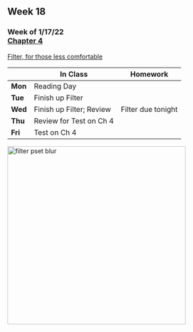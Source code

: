 ## Week 18

### Week of 1/17/22<br>[Chapter 4](/apcsp/curriculum/4)  
[Filter, for those less comfortable](https://cs50.harvard.edu/ap/2022/curriculum/x/psets/4/filter/less/)

  |       |In Class               |Homework   |
  |-------|---------              |---------  |
  |**Mon**|Reading Day | |
  |**Tue**|Finish up Filter | |
  |**Wed**|Finish up Filter; Review |Filter due tonight |
  |**Thu**|Review for Test on Ch 4 | |
  |**Fri**|Test on Ch 4  | |

<img src="https://pbs.twimg.com/media/EatR2YNU4AIzJ8N.jpg" alt="filter pset blur" height="400">

<meta http-equiv="refresh" content="300"/>